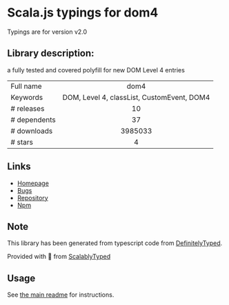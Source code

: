 
# Scala.js typings for dom4

Typings are for version v2.0

## Library description:
a fully tested and covered polyfill for new DOM Level 4 entries

|                    |                 |
| ------------------ | :-------------: |
| Full name          | dom4 |
| Keywords           | DOM, Level 4, classList, CustomEvent, DOM4 |
| # releases         | 10 |
| # dependents       | 37 |
| # downloads        | 3985033 |
| # stars            | 4 |

## Links
- [Homepage](https://github.com/WebReflection/dom4)
- [Bugs](https://github.com/WebReflection/dom4/issues)
- [Repository](https://github.com/WebReflection/dom4)
- [Npm](https://www.npmjs.com/package/dom4)
    


## Note
This library has been generated from typescript code from [DefinitelyTyped](https://definitelytyped.org).

Provided with :purple_heart: from [ScalablyTyped](https://github.com/oyvindberg/ScalablyTyped)

## Usage
See [the main readme](../../readme.md) for instructions.



